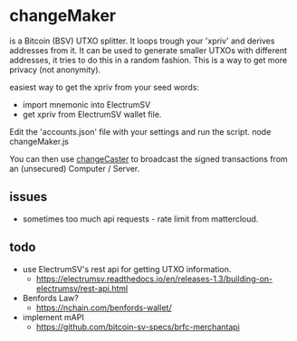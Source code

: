 # changeMaker

is a Bitcoin (BSV) UTXO splitter. It loops trough your 'xpriv' and derives addresses from it.
It can be used to generate smaller UTXOs with different addresses, it tries to do this in a random fashion.
This is a way to get more privacy (not anonymity).

easiest way to get the xpriv from your seed words:
* import mnemonic into ElectrumSV
* get xpriv from ElectrumSV wallet file.

Edit the 'accounts.json' file with your settings and run the script.
 node changeMaker.js

You can then use [changeCaster](https://github.com/klar/changeCaster) to broadcast the signed transactions from an (unsecured) Computer / Server.

## issues
* sometimes too much api requests - rate limit from mattercloud.

## todo
* use ElectrumSV's rest api for getting UTXO information.
  * https://electrumsv.readthedocs.io/en/releases-1.3/building-on-electrumsv/rest-api.html
* Benfords Law?
  * https://nchain.com/benfords-wallet/
* implement mAPI
  * https://github.com/bitcoin-sv-specs/brfc-merchantapi
